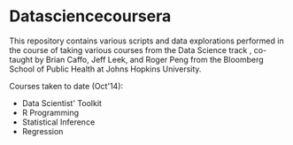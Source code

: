 Datasciencecoursera
===================

This repository contains various scripts and data explorations performed in the course of taking various courses from the Data Science track , co-taught by Brian Caffo, Jeff Leek, and Roger Peng from the Bloomberg School of Public Health at Johns Hopkins University.

Courses taken to date (Oct'14):
- Data Scientist' Toolkit
- R Programming
- Statistical Inference
- Regression
